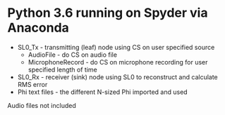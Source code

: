 # Python 3.6 running on Spyder via Anaconda

* SL0_Tx - transmitting (leaf) node using CS on user specified source  
  * AudioFile - do CS on audio file  
  * MicrophoneRecord - do CS on microphone recording for user specified length of time  
* SL0_Rx - receiver (sink) node using SL0 to reconstruct and calculate RMS error  
* Phi text files - the different N-sized Phi imported and used  

Audio files not included
